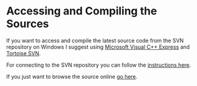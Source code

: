 # Accessing and Compiling the Sources #

If you want to access and compile the latest source code from the SVN repository on Windows I suggest using [Microsoft Visual C++ Express](http://www.microsoft.com/express/vc/) and [Tortoise SVN](http://tortoisesvn.tigris.org/).

For connecting to the SVN repository you can follow the [instructions here](http://code.google.com/p/heron-language/source/checkout).

If you just want to browse the source online [go here](http://code.google.com/p/heron-language/source/browse/trunk).